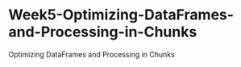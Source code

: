 # Week5-Optimizing-DataFrames-and-Processing-in-Chunks
Optimizing DataFrames and Processing in Chunks
